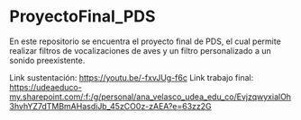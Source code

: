# ProyectoFinal_PDS
En este repositorio se encuentra el proyecto final de PDS, el cual permite realizar filtros de vocalizaciones de aves y un filtro personalizado a un sonido preexistente.

Link sustentación: https://youtu.be/-fxvJUg-f6c
Link trabajo final: https://udeaeduco-my.sharepoint.com/:f:/g/personal/ana_velasco_udea_edu_co/EvjzqwyxialOh3hvhYZ7dTMBmAHasdiJb_45zCO0z-zAEA?e=63zz2G

